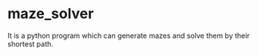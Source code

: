 # maze_solver
It is a python program which can generate mazes and solve them by their shortest path.
